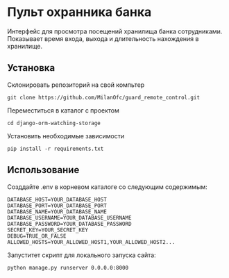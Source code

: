 # Пульт охранника банка

Интерфейс для просмотра посещений хранилища банка сотрудниками. Показывает время входа, выхода и длительность нахождения
в хранилище.

## Установка

Склонировать репозиторий на свой компьтер

    git clone https://github.com/MilanOfc/guard_remote_control.git

Переместиться в каталог с проектом

    cd django-orm-watching-storage

Установить необходимые зависимости

    pip install -r requirements.txt

## Использование

Созддайте .env в корневом каталоге со следующим содержимым:

    DATABASE_HOST=YOUR_DATABASE_HOST
    DATABASE_PORT=YOUR_DATABASE_PORT
    DATABASE_NAME=YOUR_DATABASE_NAME
    DATABASE_USERNAME=YOUR_DATABASE_USERNAME
    DATABASE_PASSWORD=YOUR_DATABASE_PASSWORD
    SECRET_KEY=YOUR_SECRET_KEY
    DEBUG=TRUE_OR_FALSE
    ALLOWED_HOSTS=YOUR_ALLOWED_HOST1,YOUR_ALLOWED_HOST2...

Запуститет скрипт для локального запуска сайта:

    python manage.py runserver 0.0.0.0:8000

